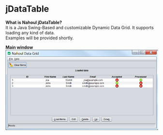 # jDataTable
**What is Nahoul jDataTable?**  
It is a Java Swing-Based and customizable Dynamic Data Grid. It supports loading any kind of data.   
Examples will be provided shortly.    

**Main window**  
![ScreenShot](screenshots/app.png)
